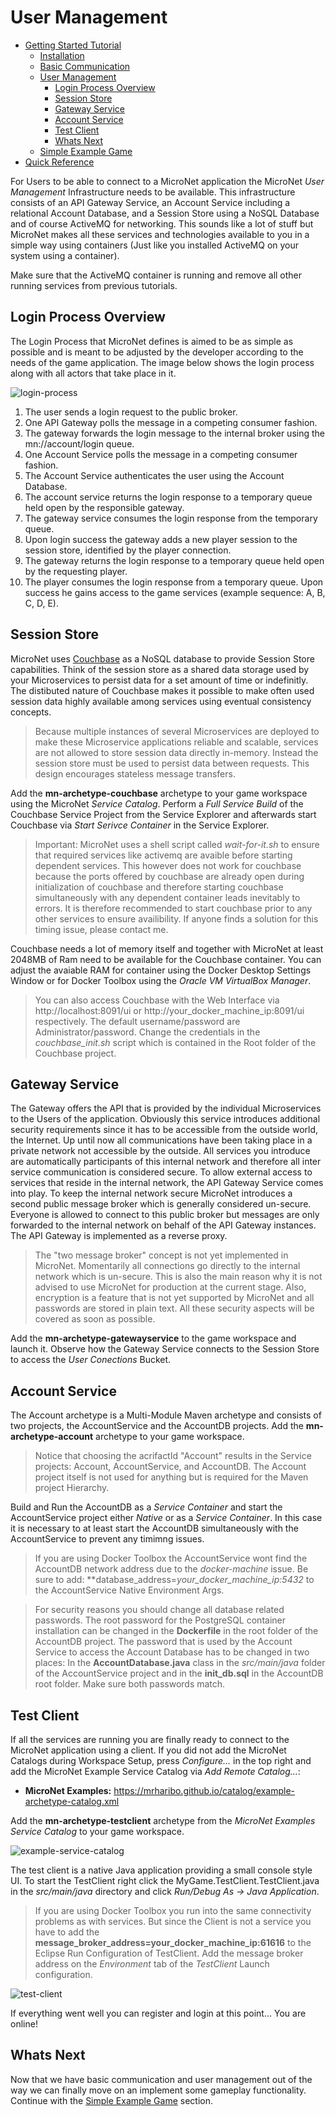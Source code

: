 # User Management

- [Getting Started Tutorial](../index.md)
  - [Installation](../gettingstarted/index.md)
  - [Basic Communication](../communicationtutorial/index.md)
  - [User Management](../usermanagement/index.md)
    - [Login Process Overview](#login-process-overview)
    - [Session Store](#session-store)
    - [Gateway Service](#gateway-service)
    - [Account Service](#account-service)
    - [Test Client](#test-client)
    - [Whats Next](#whats-next)
  - [Simple Example Game](../tutorial/index.md)
- [Quick Reference](../quickreference/index.md)

For Users to be able to connect to a MicroNet application the MicroNet *User Management* Infrastructure needs to be available. This infrastructure consists of an API Gateway Service, an Account Service including a relational Account Database, and a Session Store using a NoSQL Database and of course ActiveMQ for networking. This sounds like a lot of stuff but MicroNet makes all these services and technologies available to you in a simple way using containers (Just like you installed ActiveMQ on your system using a container).

Make sure that the ActiveMQ container is running and remove all other running services from previous tutorials.

## Login Process Overview

The Login Process that MicroNet defines is aimed to be as simple as possible and is meant to be adjusted by the developer according to the needs of the game application. The image below shows the login process along with all actors that take place in it.

![login-process](PlayerSessions.png "MicroNet Login Process")

1. The user sends a login request to the public broker.
2. One API Gateway polls the message in a competing consumer fashion.
3. The gateway forwards the login message to the internal broker using the mn://account/login queue.
4. One Account Service polls the message in a competing consumer fashion.
5. The Account Service authenticates the user using the Account Database.
6. The account service returns the login response to a temporary queue held open by the responsible gateway.
7. The gateway service consumes the login response from the temporary queue.
8. Upon login success the gateway adds a new player session to the session store, identified by the player connection.
9. The gateway returns the login response to a temporary queue held open by the requesting player.
10. The player consumes the login response from a temporary queue. Upon success he gains access to the game services (example sequence: A, B, C, D, E).

## Session Store

MicroNet uses [Couchbase](https://www.couchbase.com/) as a NoSQL database to provide Session Store capabilities. Think of the session store as a shared data storage used by your Microservices to persist data for a set amount of time or indefinitly. The distibuted nature of Couchbase makes it possible to make often used session data highly available among services using eventual consistency concepts.

> Because multiple instances of several Microservices are deployed to make these Microservice applications reliable and scalable, services are not allowed to store session data directly in-memory. Instead the session store must be used to persist data between requests. This design encourages stateless message transfers.

Add the **mn-archetype-couchbase** archetype to your game workspace using the MicroNet *Service Catalog*. Perform a *Full Service Build* of the Couchbase Service Project from the Service Explorer and afterwards start Couchbase via *Start Serivce Container* in the Service Explorer.

> Important: MicroNet uses a shell script called *wait-for-it.sh* to ensure that required services like activemq are avaible before starting dependent services. This however does not work for couchbase because the ports offered by couchbase are already open during initialization of couchbase and therefore starting couchbase simultaneously with any dependent container leads inevitably to errors. It is therefore recommended to start couchbase prior to any other services to ensure availibility. If anyone finds a solution for this timing issue, please contact me.

Couchbase needs a lot of memory itself and together with MicroNet at least 2048MB of Ram need to be available for the Couchbase container. You can adjust the avaiable RAM for container using the Docker Desktop Settings Window or for Docker Toolbox using the *Oracle VM VirtualBox Manager*.

> You can also access Couchbase with the Web Interface via http://localhost:8091/ui or http://your_docker_machine_ip:8091/ui respectively. The default username/password are Administrator/password. Change the credentials in the *couchbase_init.sh* script which is contained in the Root folder of the Couchbase project.

## Gateway Service

The Gateway offers the API that is provided by the individual Microservices to the Users of the application. Obviously this service introduces additional security requirements since it has to be accessible from the outside world, the Internet. Up until now all communications have been taking place in a private network not accessible by the outside. All services you introduce are automatically participants of this internal network and therefore all inter service communication is considered secure. To allow external access to services that reside in the internal network, the API Gateway Service comes into play. To keep the internal network secure MicroNet introduces a second public message broker which is generally considered un-secure. Everyone is allowed to connect to this public broker but messages are only forwarded to the internal network on behalf of the API Gateway instances. The API Gateway is implemented as a reverse proxy.

> The "two message broker" concept is not yet implemented in MicroNet. Momentarily all connections go directly to the internal network which is un-secure. This is also the main reason why it is not advised to use MicroNet for production at the current stage. Also, encryption is a feature that is not yet supported by MicroNet and all passwords are stored in plain text. All these security aspects will be covered as soon as possible.

Add the **mn-archetype-gatewayservice** to the game workspace and launch it. Observe how the Gateway Service connects to the Session Store to access the *User Conections* Bucket.

## Account Service

The Account archetype is a Multi-Module Maven archetype and consists of two projects, the AccountService and the AccountDB projects. Add the **mn-archetype-account** archetype to your game workspace. 

> Notice that choosing the acrifactId "Account" results in the Service projects: Account, AccountService, and AccountDB. The Account project itself is not used for anything but is required for the Maven project Hierarchy.

Build and Run the AccountDB as a *Service Container* and start the AccountService project either *Native* or as a *Service Container*. In this case it is necessary to at least start the AccountDB simultaneously with the AccountService to prevent any timimng issues.

> If you are using Docker Toolbox the AccountService wont find the AccountDB network address due to the *docker-machine* issue. Be sure to add: **database_address=*your_docker_machine_ip:5432* to the AccountService Native Environment Args. 

> For security reasons you should change all database related passwords. The root password for the PostgreSQL container installation can be changed in the **Dockerfile** in the root folder of the AccountDB project. The password that is used by the Account Service to access the Account Database has to be changed in two places: In the **AccountDatabase.java** class in the *src/main/java* folder of the AccountService project and in the **init_db.sql** in the AccountDB root folder. Make sure both passwords match. 

## Test Client

If all the services are running you are finally ready to connect to the MicroNet application using a client. If you did not add the MicroNet Catalogs during Workspace Setup, press *Configure...* in the top right and add the MicroNet Example Service Catalog via *Add Remote Catalog...*:

- **MicroNet Examples:** https://mrharibo.github.io/catalog/example-archetype-catalog.xml

Add the **mn-archetype-testclient** archetype from the *MicroNet Examples Service Catalog* to your game workspace.

![example-service-catalog](ExampleServiceCatalog.PNG "Example Service Catalog")

The test client is a native Java application providing a small console style UI. To start the TestClient right click the MyGame.TestClient.TestClient.java in the *src/main/java* directory and click *Run/Debug As -> Java Application*.

> If you are using Docker Toolbox you run into the same connectivity problems as with services. But since the Client is not a service you have to add the **message_broker_address=your_docker_machine_ip:61616** to the Eclipse Run Configuration of TestClient. Add the message broker address on the *Environment* tab of the *TestClient* Launch configuration.

![test-client](TestClient.PNG "Test Client")

If everything went well you can register and login at this point... You are online!

## Whats Next

Now that we have basic communication and user management out of the way we can finally move on an implement some gameplay functionality. Continue with the [Simple Example Game](../tutorial/index.md) section.

